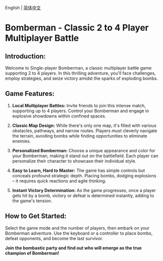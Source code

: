 English | [简体中文](./README_zh.md)

# Bomberman - Classic 2 to 4 Player Multiplayer Battle

## Introduction:

Welcome to Single-player Bomberman, a classic multiplayer battle game supporting 2 to 4 players. In this thrilling adventure, you'll face challenges, employ strategies, and seize victory amidst the sparks of exploding bombs.

## Game Features:

1. **Local Multiplayer Battles:** Invite friends to join this intense match, supporting up to 4 players. Control your Bomberman and engage in explosive showdowns within confined spaces.

2. **Classic Map Design:** While there's only one map, it's filled with various obstacles, pathways, and narrow routes. Players must cleverly navigate the terrain, avoiding bombs while finding opportunities to eliminate enemies.

3. **Personalized Bomberman:** Choose a unique appearance and color for your Bomberman, making it stand out on the battlefield. Each player can personalize their character to showcase their individual style.

4. **Easy to Learn, Hard to Master:** The game has simple controls but conceals profound strategic depth. Placing bombs, dodging explosions – it requires quick reactions and agile thinking.

5. **Instant Victory Determination:** As the game progresses, once a player gets hit by a bomb, victory or defeat is determined instantly, adding to the game's tension.

## How to Get Started:

Select the game mode and the number of players, then embark on your Bomberman adventure. Use the keyboard or a controller to place bombs, defeat opponents, and become the last survivor.

**Join the bombastic party and find out who will emerge as the true champion of Bomberman!**
